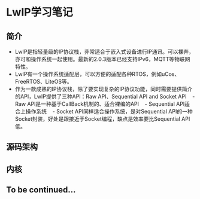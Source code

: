 # LwIP学习笔记
## 简介
- LwIP是指轻量级的IP协议栈，非常适合于嵌入式设备进行IP通讯。可以裸奔，亦可和操作系统一起使用。最新的2.0.3版本已经支持IPv6，MQTT等物联网特性。
- LwIP有一个操作系统适配层，可以方便的适配各种RTOS，例如uCos、FreeRTOS、LiteOS等。
- 作为一款成熟的IP协议栈，除了要实现复杂的IP协议功能，同时需要提供简介的API，LwIP提供了三种API：Raw API、Sequential API and Socket API
    - Raw API是一种基于CallBack机制的、适合裸编的API
    - Sequential API适合上操作系统
    - Socket API同样适合操作系统，是对Sequential API的一种Socket封装，好处是跟接近于Socket编程，缺点是效率要比Sequential API低。
## 源码架构

## 内核

## To be continued...
